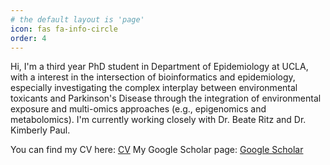 ```yaml
---
# the default layout is 'page'
icon: fas fa-info-circle
order: 4
---
```


Hi, I'm a third year PhD student in Department of Epidemiology at UCLA, with a interest in the intersection of bioinformatics and epidemiology, especially investigating the complex interplay between environmental toxicants and Parkinson's Disease through the integration of environmental exposure and multi-omics approaches (e.g., epigenomics and metabolomics). I'm currently working closely with Dr. Beate Ritz and Dr. Kimberly Paul.

You can find my CV here: [CV]({{https://ivangong24.github.io}}/assets/files/cv.pdf) 
My Google Scholar page: [Google Scholar](https://scholar.google.com/citations?user=3ro-gOIAAAAJ&hl=en)

